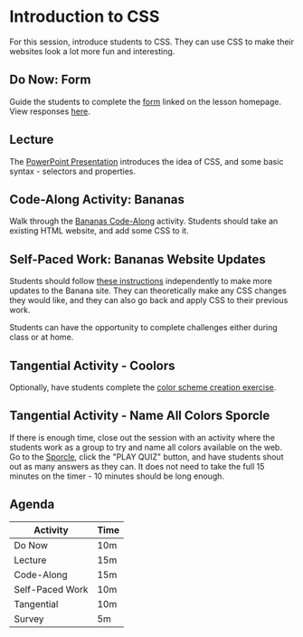 # Introduction to CSS
For this session, introduce students to CSS. They can use CSS to make their websites look a lot more fun and interesting.

## Do Now: Form
Guide the students to complete the [form](https://forms.gle/zhh9RSwtZhLYCxou6) linked on the lesson homepage. View responses [here](https://docs.google.com/spreadsheets/d/164jqKXu0yjFAgUpmy2kbrj_EH6rLHnhIyYmjReVfAZM/edit?usp=sharing).

## Lecture
The [PowerPoint Presentation](HelloCss.pptx) introduces the idea of CSS, and some basic syntax - selectors and properties.

## Code-Along Activity: Bananas
Walk through the [Bananas Code-Along](BananasCodeAlong.md) activity. Students should take an existing HTML website, and add some CSS to it.

## Self-Paced Work: Bananas Website Updates
Students should follow [these instructions](SelfPacedWork.md) independently to make more updates to the Banana site. They can theoretically make any CSS changes they would like, and they can also go back and apply CSS to their previous work.

Students can have the opportunity to complete challenges either during class or at home.

## Tangential Activity - Coolors
Optionally, have students complete the [color scheme creation exercise](CoolorsActivity.md).

## Tangential Activity - Name All Colors Sporcle
If there is enough time, close out the session with an activity where the students work as a group to try and name all colors available on the web. Go to the [Sporcle](https://www.sporcle.com/games/rockgolf/rainbow-coalition), click the "PLAY QUIZ" button, and have students shout out as many answers as they can. It does not need to take the full 15 minutes on the timer - 10 minutes should be long enough.

## Agenda

| Activity | Time |
|-|-|
| Do Now | 10m |
| Lecture | 15m |
| Code-Along | 15m |
| Self-Paced Work | 10m |
| Tangential | 10m |
| Survey | 5m |

